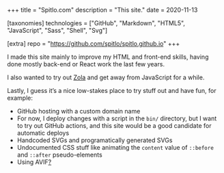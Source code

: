 +++
title = "Spitlo.com"
description = "This site."
date = 2020-11-13

[taxonomies]
technologies = ["GitHub", "Markdown", "HTML5", "JavaScript", "Sass", "Shell", "Svg"]

[extra]
repo = "https://github.com/spitlo/spitlo.github.io"
+++

I made this site mainly to improve my HTML and front-end skills, having done mostly back-end or React work the last few years.

I also wanted to try out [Zola](https://www.getzola.org/) and get away from JavaScript for a while.

Lastly, I guess it’s a nice low-stakes place to try stuff out and have fun, for example:

- GitHub hosting with a custom domain name
- For now, I deploy changes with a script in the `bin/` directory, but I want to try out GitHub actions, and this site would be a good candidate for automatic deploys
- Handcoded SVGs and programatically generated SVGs
- Undocumented CSS stuff like animating the `content` value of `::before` and `::after` pseudo-elements
- Using AVIF[?](https://github.com/getzola/zola/issues/1202)
